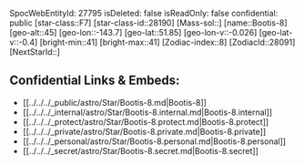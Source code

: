 ﻿---
location: [51.85,-143.7,45]
type: Station
tags:
- astro/Star

---
SpocWebEntityId: 27795
isDeleted: false
isReadOnly: false
confidential: public
[star-class::F7]
[star-class-id::28190]
[Mass-sol::]
[name::Bootis-8]
[geo-alt::45]
[geo-lon::-143.7]
[geo-lat::51.85]
[geo-lon-v::-0.026]
[geo-lat-v::-0.4]
[bright-min::41]
[bright-max::41]
[Zodiac-index::8]
[ZodiacId::28091]
[NextStarId::]



## Confidential Links & Embeds: 
- [[../../../_public/astro/Star/Bootis-8.md|Bootis-8]] 
- [[../../../_internal/astro/Star/Bootis-8.internal.md|Bootis-8.internal]] 
- [[../../../_protect/astro/Star/Bootis-8.protect.md|Bootis-8.protect]] 
- [[../../../_private/astro/Star/Bootis-8.private.md|Bootis-8.private]] 
- [[../../../_personal/astro/Star/Bootis-8.personal.md|Bootis-8.personal]] 
- [[../../../_secret/astro/Star/Bootis-8.secret.md|Bootis-8.secret]]

